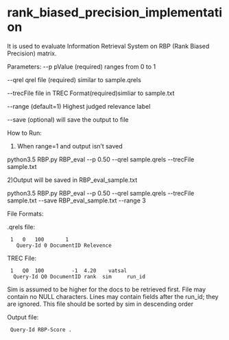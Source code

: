 ﻿# rank_biased_precision_implementation
It is used to evaluate Information Retrieval System on RBP (Rank Biased Precision) matrix.

Parameters:
--p         pValue (required) ranges from 0 to 1


--qrel      qrel file (required) similar to sample.qrels


--trecFile  file in TREC Format(required)simliar to sample.txt 


--range     (default=1) Highest judged relevance label


--save      (optional) will save the output to file

How to Run:

1) When range=1 and output isn’t saved

python3.5 RBP.py RBP_eval --p 0.50 --qrel sample.qrels --trecFile sample.txt

2)Output will be saved in RBP_eval_sample.txt

python3.5 RBP.py RBP_eval --p 0.50 --qrel sample.qrels --trecFile sample.txt --save RBP_eval_sample.txt --range 3


File Formats:

.qrels file:

	 1   0   100       1
       Query-Id 0 DocumentID Relevence

TREC File:

	 1   Q0  100         -1  4.20    vatsal
      Query-Id Q0 DocumentID rank  sim     run_id
Sim is assumed to be higher for the docs to be retrieved first. 
File may contain no NULL characters. 
Lines may contain fields after the run_id; they are ignored.
This file should be sorted by sim in descending order

Output file: 
     
     Query-Id RBP-Score .

